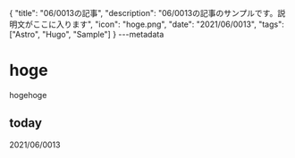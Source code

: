 {
  "title": "06/0013の記事",
  "description": "06/0013の記事のサンプルです。説明文がここに入ります",
  "icon": "hoge.png",
  "date": "2021/06/0013",
  "tags": ["Astro", "Hugo", "Sample"]
}
---metadata

# hoge
hogehoge

## today
2021/06/0013